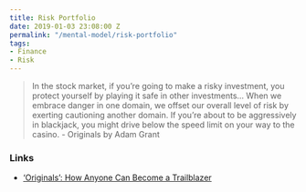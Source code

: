```yaml
---
title: Risk Portfolio
date: 2019-01-03 23:08:00 Z
permalink: "/mental-model/risk-portfolio"
tags:
- Finance
- Risk
---
```


> In the stock market, if you’re going to make a risky investment, you protect yourself by playing it safe in other investments… When we embrace danger in one domain, we offset our overall level of risk by exerting cautioning another domain. If you’re about to be aggressively in blackjack, you might drive below the speed limit on your way to the casino. - Originals by Adam Grant

### Links
* [‘Originals’: How Anyone Can Become a Trailblazer](http://knowledge.wharton.upenn.edu/article/how-non-conformists-move-the-world/)
